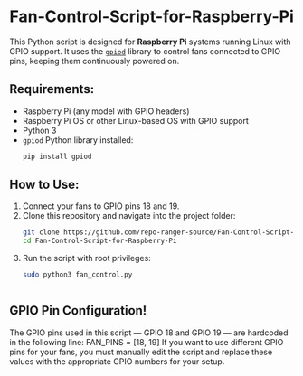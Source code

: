 # Fan-Control-Script-for-Raspberry-Pi

This Python script is designed for **Raspberry Pi** systems running Linux with GPIO support. It uses the [`gpiod`](https://github.com/brgl/libgpiod) library to control fans connected to GPIO pins, keeping them continuously powered on.

## Requirements:

- Raspberry Pi (any model with GPIO headers)
- Raspberry Pi OS or other Linux-based OS with GPIO support
- Python 3
- `gpiod` Python library installed:
  ```bash
  pip install gpiod

## How to Use:

1. Connect your fans to GPIO pins 18 and 19.
2. Clone this repository and navigate into the project folder:
   ```bash
   git clone https://github.com/repo-ranger-source/Fan-Control-Script-for-Raspberry-Pi.git
   cd Fan-Control-Script-for-Raspberry-Pi
3. Run the script with root privileges:
   ```bash
   sudo python3 fan_control.py



## GPIO Pin Configuration!
The GPIO pins used in this script — GPIO 18 and GPIO 19 — are hardcoded in the following line:
FAN_PINS = [18, 19]
If you want to use different GPIO pins for your fans, you must manually edit the script and replace these values with the appropriate GPIO numbers for your setup.
